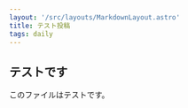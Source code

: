 ```yaml
---
layout: '/src/layouts/MarkdownLayout.astro'
title: テスト投稿
tags: daily
---
```


## テストです
このファイルはテストです。